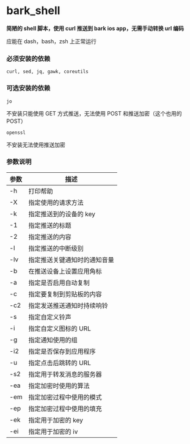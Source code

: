 # bark_shell
**简陋的 shell 脚本，使用 curl 推送到 bark ios app，无需手动转换 url 编码**

应能在 dash，bash，zsh 上正常运行

### 必须安装的依赖

	curl, sed, jq, gawk, coreutils

### 可选安装的依赖

	jo

不安装只能使用 GET 方式推送，无法使用 POST 和推送加密（这个也用的 POST）

	openssl

不安装无法使用推送加密

### 参数说明

| 参数 | 描述 |
|------|------|
| -h | 打印帮助 |
| -X | 指定使用的请求方法 |
| -k | 指定推送到的设备的 key |
| -1 | 指定推送的标题 |
| -2 | 指定推送的内容 |
| -l | 指定推送的中断级别 |
| -lv | 指定推送关键通知时的通知音量 |
| -b | 在推送设备上设置应用角标 |
| -a | 指定是否启用自动复制 |
| -c | 指定要复制到剪贴板的内容 |
| -c2 | 指定发送推送通知时持续响铃 |
| -s | 指定自定义铃声 |
| -i | 指定自定义图标的 URL |
| -g | 指定通知使用的组 |
| -i2 | 指定是否保存到应用程序 |
| -u | 指定点击后跳转的 URL |
| -s2 | 指定用于转发消息的服务器 |
| -ea | 指定加密时使用的算法 |
| -em | 指定加密过程中使用的模式 |
| -ep | 指定加密过程中使用的填充 |
| -ek | 指定用于加密的 key |
| -ei | 指定用于加密的 iv |
